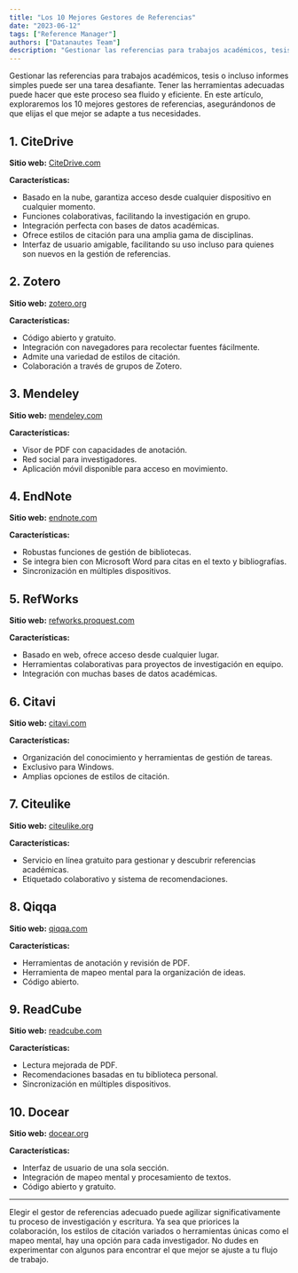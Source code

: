 ```yaml
---
title: "Los 10 Mejores Gestores de Referencias"
date: "2023-06-12"
tags: ["Reference Manager"]
authors: ["Datanautes Team"]
description: "Gestionar las referencias para trabajos académicos, tesis o incluso informes simples puede ser una tarea desafiante. Tener las herramientas adecuadas puede hacer que este proceso sea fluido y eficiente. En este artículo, exploraremos los 10 mejores gestores de referencias, asegurándonos de que elijas el que mejor se adapte a tus necesidades."
---
```


Gestionar las referencias para trabajos académicos, tesis o incluso informes simples puede ser una tarea desafiante. Tener las herramientas adecuadas puede hacer que este proceso sea fluido y eficiente. En este artículo, exploraremos los 10 mejores gestores de referencias, asegurándonos de que elijas el que mejor se adapte a tus necesidades.

## 1. **CiteDrive**

**Sitio web:** [CiteDrive.com](https://citedrive.com/)

**Características:**

- Basado en la nube, garantiza acceso desde cualquier dispositivo en cualquier momento.
- Funciones colaborativas, facilitando la investigación en grupo.
- Integración perfecta con bases de datos académicas.
- Ofrece estilos de citación para una amplia gama de disciplinas.
- Interfaz de usuario amigable, facilitando su uso incluso para quienes son nuevos en la gestión de referencias.

## 2. **Zotero**

**Sitio web:** [zotero.org](https://www.zotero.org/)

**Características:**

- Código abierto y gratuito.
- Integración con navegadores para recolectar fuentes fácilmente.
- Admite una variedad de estilos de citación.
- Colaboración a través de grupos de Zotero.

## 3. **Mendeley**

**Sitio web:** [mendeley.com](https://www.mendeley.com/)

**Características:**

- Visor de PDF con capacidades de anotación.
- Red social para investigadores.
- Aplicación móvil disponible para acceso en movimiento.

## 4. **EndNote**

**Sitio web:** [endnote.com](https://www.endnote.com/)

**Características:**

- Robustas funciones de gestión de bibliotecas.
- Se integra bien con Microsoft Word para citas en el texto y bibliografías.
- Sincronización en múltiples dispositivos.

## 5. **RefWorks**

**Sitio web:** [refworks.proquest.com](https://refworks.proquest.com/)

**Características:**

- Basado en web, ofrece acceso desde cualquier lugar.
- Herramientas colaborativas para proyectos de investigación en equipo.
- Integración con muchas bases de datos académicas.

## 6. **Citavi**

**Sitio web:** [citavi.com](https://www.citavi.com/)

**Características:**

- Organización del conocimiento y herramientas de gestión de tareas.
- Exclusivo para Windows.
- Amplias opciones de estilos de citación.

## 7. **Citeulike**

**Sitio web:** [citeulike.org](http://www.citeulike.org/)

**Características:**

- Servicio en línea gratuito para gestionar y descubrir referencias académicas.
- Etiquetado colaborativo y sistema de recomendaciones.

## 8. **Qiqqa**

**Sitio web:** [qiqqa.com](https://www.qiqqa.com/)

**Características:**

- Herramientas de anotación y revisión de PDF.
- Herramienta de mapeo mental para la organización de ideas.
- Código abierto.

## 9. **ReadCube**

**Sitio web:** [readcube.com](https://www.readcube.com/)

**Características:**

- Lectura mejorada de PDF.
- Recomendaciones basadas en tu biblioteca personal.
- Sincronización en múltiples dispositivos.

## 10. **Docear**

**Sitio web:** [docear.org](http://www.docear.org/)

**Características:**

- Interfaz de usuario de una sola sección.
- Integración de mapeo mental y procesamiento de textos.
- Código abierto y gratuito.

---

Elegir el gestor de referencias adecuado puede agilizar significativamente tu proceso de investigación y escritura. Ya sea que priorices la colaboración, los estilos de citación variados o herramientas únicas como el mapeo mental, hay una opción para cada investigador. No dudes en experimentar con algunos para encontrar el que mejor se ajuste a tu flujo de trabajo.

